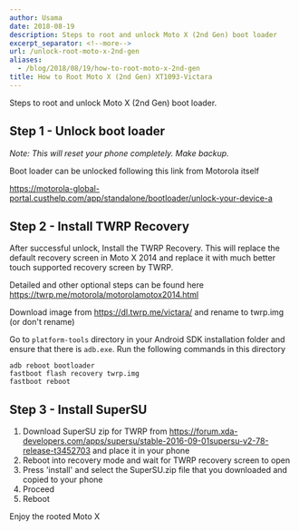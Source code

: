 ```yaml
---
author: Usama
date: 2018-08-19
description: Steps to root and unlock Moto X (2nd Gen) boot loader
excerpt_separator: <!--more-->
url: /unlock-root-moto-x-2nd-gen
aliases:
  - /blog/2018/08/19/how-to-root-moto-x-2nd-gen
title: How to Root Moto X (2nd Gen) XT1093-Victara
---
```



Steps to root and unlock Moto X (2nd Gen) boot loader.

<!--more-->

## Step 1 - Unlock boot loader

*Note: This will reset your phone completely. Make backup.*

Boot loader can be unlocked following this link from Motorola itself

https://motorola-global-portal.custhelp.com/app/standalone/bootloader/unlock-your-device-a


## Step 2 - Install TWRP Recovery

After successful unlock, Install the TWRP Recovery. This will replace the default recovery screen in Moto X 2014 and replace it with much better touch supported recovery screen by TWRP.

Detailed and other optional steps can be found here https://twrp.me/motorola/motorolamotox2014.html

Download image from https://dl.twrp.me/victara/ and rename to twrp.img (or don't rename)

Go to `platform-tools` directory in your Android SDK installation folder and ensure that there is `adb.exe`. Run the following commands in this directory

```
adb reboot bootloader
fastboot flash recovery twrp.img
fastboot reboot
```

## Step 3 - Install SuperSU

1. Download SuperSU zip for TWRP from https://forum.xda-developers.com/apps/supersu/stable-2016-09-01supersu-v2-78-release-t3452703
and place it in your phone
2. Reboot into recovery mode and wait for TWRP recovery screen to open
3. Press 'install' and select the SuperSU.zip file that you downloaded and copied to your phone
4. Proceed
5. Reboot

Enjoy the rooted Moto X